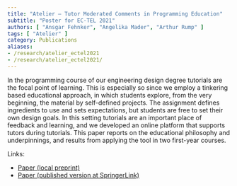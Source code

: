 ```yaml
---
title: "Atelier – Tutor Moderated Comments in Programming Education"
subtitle: "Poster for EC-TEL 2021"
authors: [ "Ansgar Fehnker", "Angelika Mader", "Arthur Rump" ]
tags: [ "Atelier" ]
category: Publications
aliases:
- /research/atelier_ectel2021
- /research/atelier_ectel2021/
---
```


In the programming course of our engineering design degree tutorials are the focal point of learning. This is especially so since we employ a tinkering based educational approach, in which students explore, from the very beginning, the material by self-defined projects. The assignment defines ingredients to use and sets expectations, but students are free to set their own design goals. In this setting tutorials are an important place of feedback and learning, and we developed an online platform that supports tutors during tutorials. This paper reports on the educational philosophy and underpinnings, and results from applying the tool in two first-year courses.

Links:

- [Paper (local preprint)]({attach}poster_preprint.pdf)
- [Paper (published version at SpringerLink)](https://doi.org/10.1007/978-3-030-86436-1_39)
